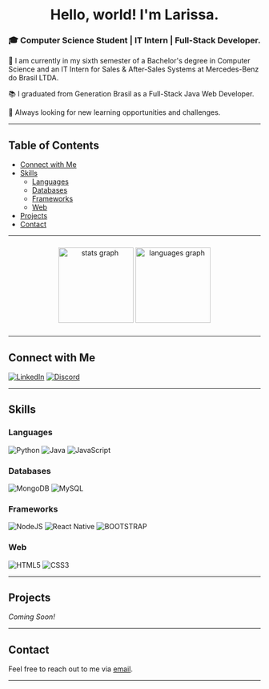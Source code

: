 <h1 align="center">Hello, world! I'm Larissa.</h1> 
<h3 align="center">🎓 Computer Science Student | IT Intern | Full-Stack Developer.</h3>

🌟 I am currently in my sixth semester of a Bachelor's degree in Computer Science and an IT Intern for Sales & After-Sales Systems at Mercedes-Benz do Brasil LTDA.

📚 I graduated from Generation Brasil as a Full-Stack Java Web Developer.

👀 Always looking for new learning opportunities and challenges.

---

## Table of Contents
- [Connect with Me](#connect-with-me)
- [Skills](#skills)
  - [Languages](#languages)
  - [Databases](#databases)
  - [Frameworks](#frameworks)
  - [Web](#web)
- [Projects](#projects)
- [Contact](#contact)

---

###

<div align="center">
  <img src="https://github-readme-stats.vercel.app/api?username=larissacpavan&hide_title=false&hide_rank=false&show_icons=true&include_all_commits=true&count_private=true&disable_animations=false&theme=dracula&locale=en&hide_border=false" height="150" alt="stats graph"  />
  <img src="https://github-readme-stats.vercel.app/api/top-langs?username=larissacpavan&locale=en&hide_title=false&layout=compact&card_width=320&langs_count=5&theme=dracula&hide_border=false" height="150" alt="languages graph"  />
</div>

###

---

## Connect with Me

[![LinkedIn](https://img.shields.io/badge/LinkedIn-000?style=for-the-badge&logo=linkedin&logoColor=0E76A8)](https://www.linkedin.com/in/larissacpavan/)
[![Discord](https://img.shields.io/badge/Discord-000?style=for-the-badge&logo=discord)](https://www.discord.com/in/lacpavan/)

---

## Skills

### Languages

![Python](https://img.shields.io/badge/Python-000?style=for-the-badge&logo=python)
![Java](https://img.shields.io/badge/Java-000?style=for-the-badge&logo=java)
![JavaScript](https://img.shields.io/badge/JavaScript-000?style=for-the-badge&logo=javascript)


### Databases

![MongoDB](https://img.shields.io/badge/MongoDb-000?style=for-the-badge&logo=MongoDb)
![MySQL](https://img.shields.io/badge/MySql-000?style=for-the-badge&logo=MySql)

### Frameworks

![NodeJS](https://img.shields.io/badge/nodeJS-000?style=for-the-badge&logo=node.js)
![React Native](https://img.shields.io/badge/React_Native-000?style=for-the-badge&logo=react)
![BOOTSTRAP](https://img.shields.io/badge/BOOTSTRAP-000?style=for-the-badge&logo=bootstrap&logoColor=264CE4)

### Web

![HTML5](https://img.shields.io/badge/HTML5-000?style=for-the-badge&logo=html5)
![CSS3](https://img.shields.io/badge/CSS3-000?style=for-the-badge&logo=css3&logoColor=264CE4)

---

## Projects

*Coming Soon!*

---


## Contact

Feel free to reach out to me via [email](mailto:larispavan@hotmail.com).

---
